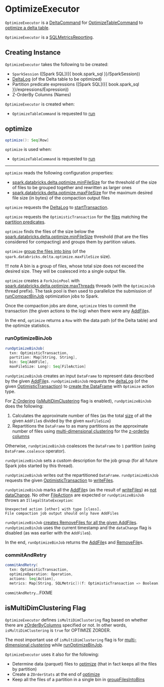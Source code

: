 # OptimizeExecutor

`OptimizeExecutor` is a [DeltaCommand](../DeltaCommand.md) for [OptimizeTableCommand](OptimizeTableCommand.md) to [optimize a delta table](#optimize).

`OptimizeExecutor` is a [SQLMetricsReporting](../../SQLMetricsReporting.md).

## Creating Instance

`OptimizeExecutor` takes the following to be created:

* <span id="sparkSession"> `SparkSession` ([Spark SQL]({{ book.spark_sql }}/SparkSession))
* <span id="deltaLog"> [DeltaLog](../../DeltaLog.md) (of the Delta table to be optimized)
* <span id="partitionPredicate"> Partition predicate expressions ([Spark SQL]({{ book.spark_sql }}/expressions/Expression))
* <span id="zOrderByColumns"> Z-OrderBy Columns (Names)

`OptimizeExecutor` is created when:

* `OptimizeTableCommand` is requested to [run](OptimizeTableCommand.md#run)

## <span id="optimize"> optimize

```scala
optimize(): Seq[Row]
```

`optimize` is used when:

* `OptimizeTableCommand` is requested to [run](OptimizeTableCommand.md#run)

---

`optimize` reads the following configuration properties:

* [spark.databricks.delta.optimize.minFileSize](../../configuration-properties/DeltaSQLConf.md#spark.databricks.delta.optimize.minFileSize) for the threshold of the size of files to be grouped together and rewritten as larger ones
* [spark.databricks.delta.optimize.maxFileSize](../../configuration-properties/DeltaSQLConf.md#spark.databricks.delta.optimize.maxFileSize) for the maximum desired file size (in bytes) of the compaction output files

`optimize` requests the [DeltaLog](#deltaLog) to [startTransaction](../../DeltaLog.md#startTransaction).

`optimize` requests the `OptimisticTransaction` for the [files](../../OptimisticTransactionImpl.md#filterFiles) matching the [partition predicates](#partitionPredicate).

`optimize` finds the files of the size below the [spark.databricks.delta.optimize.minFileSize](../../configuration-properties/DeltaSQLConf.md#spark.databricks.delta.optimize.minFileSize) threshold (that are the files considered for compacting) and groups them by partition values.

`optimize` [group the files into bins](#groupFilesIntoBins) (of the `spark.databricks.delta.optimize.maxFileSize` size).

!!! note
    A bin is a group of files, whose total size does not exceed the desired size. They will be coalesced into a single output file.

`optimize` creates a `ForkJoinPool` with [spark.databricks.delta.optimize.maxThreads](../../configuration-properties/DeltaSQLConf.md#spark.databricks.delta.optimize.maxThreads) threads (with the `OptimizeJob` thread prefix). The task pool is then used to parallelize the submission of [runCompactBinJob](#runCompactBinJob) optimization jobs to Spark.

Once the compaction jobs are done, `optimize` tries to commit the transaction (the given actions to the log) when there were any [AddFile](../../AddFile.md)s.

In the end, `optimize` returns a `Row` with the data path (of the Delta table) and the optimize statistics.

### <span id="runOptimizeBinJob"> runOptimizeBinJob

```scala
runOptimizeBinJob(
  txn: OptimisticTransaction,
  partition: Map[String, String],
  bin: Seq[AddFile],
  maxFileSize: Long): Seq[FileAction]
```

`runOptimizeBinJob` creates an input `DataFrame` to represent data described by the given [AddFile](../../AddFile.md)s. `runOptimizeBinJob` requests the [deltaLog](../../OptimisticTransaction.md#deltaLog) (of the given [OptimisticTransaction](../../OptimisticTransaction.md)) to [create the DataFrame](../../DeltaLog.md#createDataFrame) with `Optimize` action type.

For [Z-Ordering](index.md#z-ordering) ([isMultiDimClustering](#isMultiDimClustering) flag is enabled), `runOptimizeBinJob` does the following:

1. Calculates the approximate number of files (as the total [size](../../AddFile.md#size) of all the given `AddFile`s divided by the given `maxFileSize`)
1. Repartitions the `DataFrame` to as many partitions as the approximate number of files using [multi-dimensional clustering](MultiDimClustering.md#cluster) for the [z-orderby columns](#zOrderByColumns)

Otherwise, `runOptimizeBinJob` coalesces the `DataFrame` to `1` partition (using `DataFrame.coalesce` operator).

`runOptimizeBinJob` sets a custom description for the job group (for all future Spark jobs started by this thread).

`runOptimizeBinJob` writes out the repartitioned `DataFrame`. `runOptimizeBinJob` requests the given [OptimisticTransaction](../../OptimisticTransaction.md) to [writeFiles](../../TransactionalWrite.md#writeFiles).

`runOptimizeBinJob` marks all the [AddFile](../../AddFile.md)s (as the result of [writeFiles](../../TransactionalWrite.md#writeFiles)) as [not dataChange](../../AddFile.md#dataChange). No other [FileAction](../../FileAction.md)s are expected or `runOptimizeBinJob` throws an `IllegalStateException`:

```text
Unexpected action [other] with type [class].
File compaction job output should only have AddFiles
```

`runOptimizeBinJob` [creates RemoveFiles for all the given AddFiles](../../AddFile.md#removeWithTimestamp). `runOptimizeBinJob` uses the current timestamp and the `dataChange` flag is disabled (as was earlier with the `AddFile`s).

In the end, `runOptimizeBinJob` returns the [AddFile](../../AddFile.md)s and [RemoveFile](../../RemoveFile.md)s.

### <span id="commitAndRetry"> commitAndRetry

```scala
commitAndRetry(
  txn: OptimisticTransaction,
  optimizeOperation: Operation,
  actions: Seq[Action],
  metrics: Map[String, SQLMetric])(f: OptimisticTransaction => Boolean): Unit
```

`commitAndRetry`...FIXME

## <span id="isMultiDimClustering"> isMultiDimClustering Flag

`OptimizeExecutor` defines `isMultiDimClustering` flag based on whether there are [zOrderByColumns](#zOrderByColumns) specified or not. In other words, `isMultiDimClustering` is `true` for OPTIMIZE ZORDER.

The most important use of `isMultiDimClustering` flag is for [multi-dimensional clustering](MultiDimClustering.md#cluster) while [runOptimizeBinJob](#runOptimizeBinJob).

`OptimizeExecutor` uses it also for the following:

* Determine data (parquet) files to [optimize](#optimize) (that in fact keeps all the files by partition)
* Create a `ZOrderStats` at the end of [optimize](#optimize)
* Keep all the files of a partition in a single bin in [groupFilesIntoBins](#groupFilesIntoBins)
